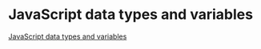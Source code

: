# JavaScript data types and variables
[JavaScript data types and variables](https://aiwithcloud.com/2022/09/16/javascript_data_types_and_variables/)
